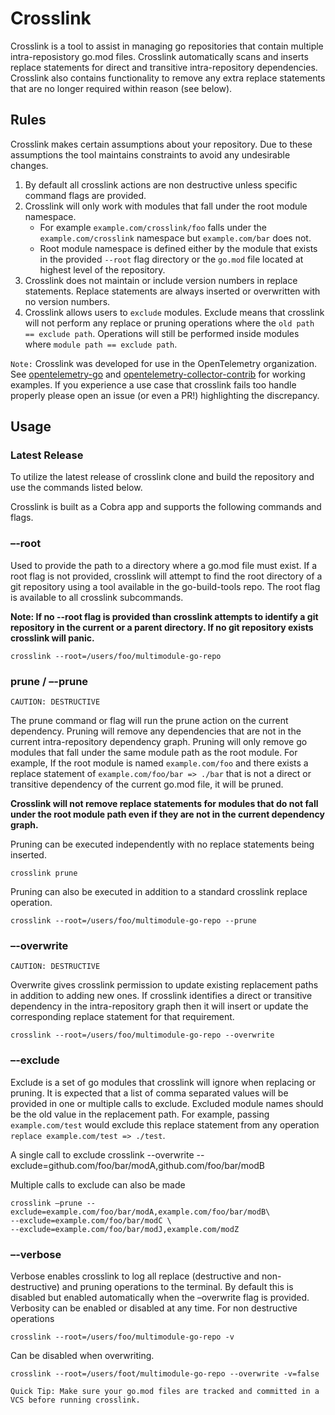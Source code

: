 # Crosslink

Crosslink is a tool to assist in managing go repositories that contain multiple
intra-reposistory go.mod files. Crosslink automatically scans and inserts
replace statements for direct and transitive intra-repository dependencies.
Crosslink also contains functionality to remove any extra replace statements
that are no longer required within reason (see below).

## Rules

Crosslink makes certain assumptions about your repository. Due to these
assumptions the tool maintains constraints to avoid any undesirable changes.

1. By default all crosslink actions are non destructive unless specific command
    flags are provided.
2. Crosslink will only work with modules that fall under the root module
    namespace.
   - For example `example.com/crosslink/foo` falls under the
    `example.com/crosslink` namespace but `example.com/bar` does not.
   - Root module namespace is defined either by the module that exists in the
    provided `--root` flag directory or the `go.mod` file located at highest
    level of the repository.
3. Crosslink does not maintain or include version numbers in replace
   statements. Replace statements are always inserted or overwritten with no
   version numbers.
4. Crosslink allows users to `exclude` modules. Exclude means that crosslink
   will not perform any replace or pruning operations where the
   `old path == exclude path`. Operations will still be performed inside
   modules where `module path == exclude path`.

`Note:` Crosslink was developed for use in the OpenTelemetry organization.
See [opentelemetry-go](https://github.com/open-telemetry/opentelemetry-go)
and
[opentelemetry-collector-contrib](https://github.com/open-telemetry/opentelemetry-collector-contrib)
for working examples. If you experience a use case that crosslink fails
too handle properly please open an issue (or even a PR!) highlighting
the discrepancy.

## Usage

### Latest Release

To utilize the latest release of crosslink clone and build the repository and
use the commands listed below.

Crosslink is built as a Cobra app and supports the following commands and flags.

### –-root

Used to provide the path to a directory where a go.mod file must exist. If a
root flag is not provided, crosslink will attempt to find the root directory of
a git repository using a tool available in the go-build-tools repo. The root
flag is available to all crosslink subcommands.

**Note: If no --root flag is provided than crosslink attempts to identify a git
repository in the current or a parent directory. If no git repository exists
crosslink will panic.**

    crosslink --root=/users/foo/multimodule-go-repo

### prune / –-prune

`CAUTION: DESTRUCTIVE`

The prune command or flag will run the prune action on the current dependency.
Pruning will remove any dependencies that are not in the current
intra-repository dependency graph. Pruning will only remove go modules that
fall under the same module path as the root module. For example,
If the root module is named `example.com/foo` and there exists a replace
statement of `example.com/foo/bar => ./bar` that is not a direct or transitive
dependency of the current go.mod file, it will be pruned.

**Crosslink will not remove replace statements for modules that do not
fall under the root module path even if they are not in the current
dependency graph.**

Pruning can be executed independently with no replace statements being inserted.

    crosslink prune

Pruning can also be executed in addition to a standard crosslink replace operation.

    crosslink --root=/users/foo/multimodule-go-repo --prune

### –-overwrite

`CAUTION: DESTRUCTIVE`

Overwrite gives crosslink permission to update existing replacement paths
in addition to adding new ones. If crosslink identifies a direct or
transitive dependency in the intra-repository graph then it will insert
or update the corresponding replace statement for that requirement.

    crosslink --root=/users/foo/multimodule-go-repo --overwrite

### –-exclude

Exclude is a set of go modules that crosslink will ignore when replacing or pruning.
It is expected that a list of comma separated values will be provided in one or
multiple calls to exclude. Excluded module names should be the old value in the
replacement path. For example, passing `example.com/test` would exclude this replace
statement from any operation `replace example.com/test => ./test`.

A single call to exclude
    crosslink --overwrite --exclude=github.com/foo/bar/modA,github.com/foo/bar/modB

Multiple calls to exclude can also be made

    crosslink –prune --exclude=example.com/foo/bar/modA,example.com/foo/bar/modB\
    --exclude=example.com/foo/bar/modC \
    --exclude=example.com/foo/bar/modJ,example.com/modZ

### –-verbose

Verbose enables crosslink to log all replace (destructive and non-destructive) and
pruning operations to the terminal. By default this is disabled but enabled
automatically when the –overwrite flag is provided. Verbosity can be enabled or
disabled at any time.
For non destructive operations

    crosslink --root=/users/foo/multimodule-go-repo -v

Can be disabled when overwriting.

    crosslink --root=/users/foot/multimodule-go-repo --overwrite -v=false

`Quick Tip: Make sure your go.mod files are tracked and committed in a VCS
before running crosslink.`
